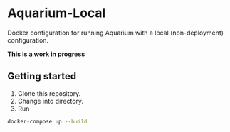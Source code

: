 # Aquarium-Local

Docker configuration for running Aquarium with a local (non-deployment) configuration.

**This is a work in progress**

## Getting started

1. Clone this repository.
2. Change into directory.
3. Run

```bash
docker-compose up --build
```




